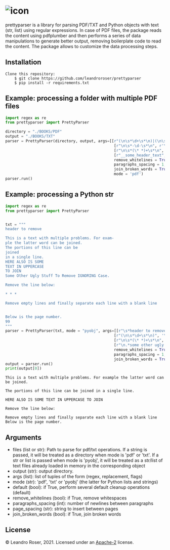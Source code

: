 
![icon](https://user-images.githubusercontent.com/10769732/140857050-46c77a34-fd6f-4541-aba0-a09f34b66e65.png)
===========


prettyparser is a library for parsing PDF/TXT and Python objects with text (str, list) using regular expressions. 
In case of PDF files, the package reads the content using pdfplumber and then performs a series of
data manipulations to generate better output, removing boilerplate code to read the content. The package allows to customize the data processing steps.


## Installation

```
Clone this repository:
    $ git clone https://github.com/leandroroser/prettyparser
    $ pip install -r requirements.txt
```


## Example: processing a folder with multiple PDF files

```Python
import regex as re
from prettyparser import PrettyParser

directory = "./BOOKS/PDF"
output = "./BOOKS/TXT"
parser = PrettyParser(directory, output, args=[[r"(\n\s*\d+\s*\n)|(\n\s*\d+\s*$)", r'\n\n'],
                                                [r"\n\s*-\d-\s*\n", r'\n\n'], 
                                                [r"\n\s*(\* *)+\s*\n", r'\n\n'],
                                                [r"__some_header_text", r'\n\n', re.IGNORECASE],
                                                remove_whitelines = True,
                                                paragraphs_spacing = 1,
                                                join_broken_words = True,
                                                mode = 'pdf')
parser.run()
```

## Example: processing a Python str

```Python
import regex as re
from prettyparser import PrettyParser


txt = """
header to remove

This is a text with multiple problems. For exam-
ple the latter word can be joined. 
The portions of this line can be
joined
in a single line.
HERE ALSO IS SOME
TEXT IN UPPERCASE
TO JOIN
Some Other Ugly Stuff To Remove IGNORING Case. 

Remove the line below:

* * * 

Remove empty lines and finally separate each line with a blank line


Below is the page number.
99
"""
parser = PrettyParser(txt, mode = "pyobj", args=[[r"\s*header to remove\s*\n",r""],
                                                [r"(\n\s*\d+\s*\n)", '\n\n'],
                                                [r"\n\s*(\* *)+\s*\n", '\n\n'],
                                                [r"\n.*some other ugly stuff.*", '\n\n', re.IGNORECASE]],
                                                remove_whitelines = True,
                                                paragraphs_spacing = 1,
                                                join_broken_words = True)
output = parser.run()
print(output[0])
```

```
This is a text with multiple problems. For example the latter word can be joined.

The portions of this line can be joined in a single line.

HERE ALSO IS SOME TEXT IN UPPERCASE TO JOIN

Remove the line below: 

Remove empty lines and finally separate each line with a blank line Below is the page number.
```

Arguments
---------
- files (list or str): Path to parse for pdf/txt operations. If a string is passed, it will be treated as a directory when mode is 'pdf' or 'txt'. If a str or list is passed when mode is 'pyobj', it will be treated as a str/list of text files already loaded in memory in the corresponding object
- output (str): output directory.
- args (list): list of tuples of the form (regex, replacement, flags)
- mode (str): 'pdf', 'txt' or 'pyobj' (the latter for Python lists and strings)
- default (bool): if True, perform several default cleanup operations (default)
- remove_whitelines (bool): if True, remove whitespaces
- paragraphs_spacing (int): number of newlines between paragraphs
- page_spacing (str): string to insert between pages
- join_broken_words (bool): if True, join broken words
 
License
-------
© Leandro Roser, 2021. Licensed under an [Apache-2](https://github.com/leandroroser/prettyparser/blob/main/LICENSE) license.


